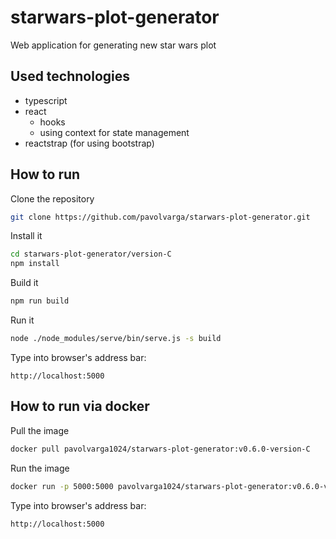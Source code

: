# starwars-plot-generator
Web application for generating new star wars plot

## Used technologies
  * typescript
  * react
    * hooks
    * using context for state management
  * reactstrap (for using bootstrap)
  
## How to run
Clone the repository
```sh
git clone https://github.com/pavolvarga/starwars-plot-generator.git
```
Install it
```sh
cd starwars-plot-generator/version-C
npm install
```
Build it
```sh
npm run build
```
Run it
```sh
node ./node_modules/serve/bin/serve.js -s build
```
Type into browser's address bar:
```
http://localhost:5000
```

## How to run via docker
Pull the image
```sh
docker pull pavolvarga1024/starwars-plot-generator:v0.6.0-version-C
```

Run the image
```sh
docker run -p 5000:5000 pavolvarga1024/starwars-plot-generator:v0.6.0-version-C
```

Type into browser's address bar:
```
http://localhost:5000
```
